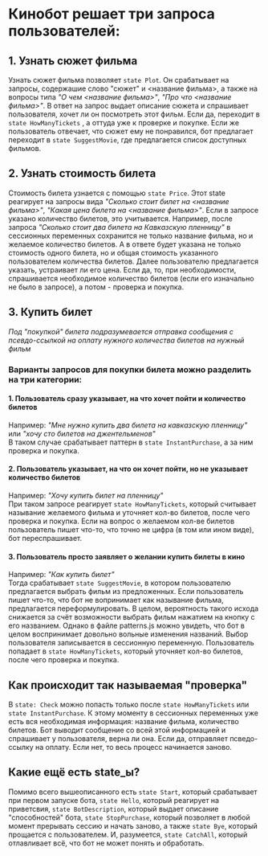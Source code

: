 # Кинобот решает три запроса пользователей: 
## 1. Узнать сюжет фильма
Узнать сюжет фильма позволяет `state Plot`. Он срабатывает на запросы, содержашие слово "сюжет" и <название фильма>, а также на вопросы типа *"О чем <название фильма>"*, *"Про что <название фильма>"*. В ответ на запрос выдает описание сюжета и спрашивает пользователя, хочет ли он посмотреть этот фильм. Если да, переходит в `state HowManyTickets` , а оттуда уже к проверке и покупке. Если же пользователь отвечает, что сюжет ему не понравился, бот предлагает переходит в `state SuggestMovie`, где предлагается список доступных фильмов.
## 2. Узнать стоимость билета
Стоимость билета узнается с помощью `state Price`. Этот state реагирует на запросы вида *"Сколько стоит билет на <название фильма>"*, *"Какая цена билета на <название фильма>"*. Если в запросе указано количество билетов, это учитывается. Например, после запроса *"Сколько стоит два билета на Кавказскую пленницу"* в сессионных переменных сохранится не только название фильма, но и желаемое количество билетов. А в ответе будет указана не только стоимость одного билета, но и общая стоимость указанного пользователем количества билетов. Далее пользователю предлагается указать, устраивает ли его цена. Если да, то, при необходимости, спрашивается необходимое количество билетов (если его изначально не было в запросе), а потом - проверка и покупка.
## 3. Купить билет
*Под "покупкой" билета подразумевается отправка сообщения с псевдо-ссылкой на оплату нужного количества билетов на нужный фильм*
### Варианты запросов для покупки билета можно разделить на три категории:
#### 1. Пользователь сразу указывает, на что хочет пойти и количество билетов
Например: *"Мне нужно купить два билета на кавказскую пленницу"* или *"хочу сто билетов на джентельменов"*\
В таком случае срабатывает паттерн в `state InstantPurchase`, а за ним проверка и покупка.
#### 2. Пользователь указывает, на что он хочет пойти, но не указывает количество билетов
Например: *"Хочу купить билет на пленницу"*\
При таком запросе реагирует `state HowManyTickets`, который считывает называние желаемого фильма и уточняет кол-во билетов, после чего проверка и покупка. Если на вопрос о желаемом кол-ве билетов пользователь пишет что-то, что точно не цифра (в том или ином виде), бот переспрашивает.
#### 3. Пользователь просто заявляет о желании купить билеты в кино
Например: *"Как купить билет"*\
Тогда срабатывает `state SuggestMovie`, в котором пользователю предлагается выбрать фильм из предложенных. Если пользователь пишет что-то, что бот не вопринимает как называние фильма, предлагается переформулировать. В целом, вероятность такого исхода снижается за счёт возможности выбрать фильм нажатием на кнопку с его названием. Однако в файле patterns.js можно увидеть, что бот в целом воспринимает довольно вольные изменения названий. Выбор пользователя записывается в сессионную переменную. Пользователь попадает в `state HowManyTickets`, который уточняет кол-во билетов, после чего проверка и покупка.
## Как происходит так называемая "проверка"
В `state: Check` можно попасть только после `state HowManyTickets` или `state InstantPurchase`. К этому моменту в сессионных переменных уже есть вся необходимая информация: название фильма, количество билетов. Бот выводит сообщение со всей этой информацией и спрашивает у пользователя, верна ли она. Если да, отправляет псведо-ссылку на оплату. Если нет, то весь процесс начинается заново. 

## Какие ещё есть state_ы?
Помимо всего вышеописанного есть `state Start`, который срабатывает при первом запуске бота, `state Hello`, который реагирует на приветсвия, `state BotDescription`, который выдает описание "способностей" бота, `state StopPurchase`, который позволяет в любой момент прерывать сессию и начать заново, а также `state Bye`, который прощается с пользователем. И, разумеется, `state CatchAll`, который отлавливает всё, что бот не может понять и обработать.
